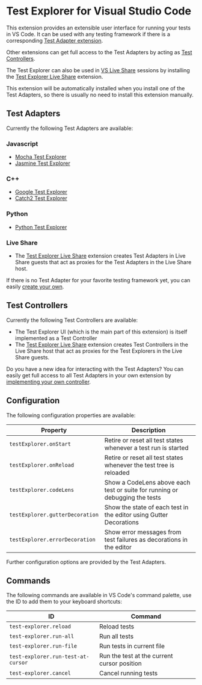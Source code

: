 # Test Explorer for Visual Studio Code

This extension provides an extensible user interface for running your tests in VS Code.
It can be used with any testing framework if there is a corresponding [Test Adapter extension](#test-adapters).

Other extensions can get full access to the Test Adapters by acting as [Test Controllers](#test-controllers).

The Test Explorer can also be used in [VS Live Share](https://aka.ms/vsls) sessions by installing the [Test Explorer Live Share](https://marketplace.visualstudio.com/items?itemName=hbenl.vscode-test-explorer-liveshare) extension.

This extension will be automatically installed when you install one of the Test Adapters,
so there is usually no need to install this extension manually.

## Test Adapters

Currently the following Test Adapters are available:

### Javascript

* [Mocha Test Explorer](https://marketplace.visualstudio.com/items?itemName=hbenl.vscode-mocha-test-adapter)
* [Jasmine Test Explorer](https://marketplace.visualstudio.com/items?itemName=hbenl.vscode-jasmine-test-adapter)

### C++

* [Google Test Explorer](https://marketplace.visualstudio.com/items?itemName=OpenNingia.vscode-google-test-adapter)
* [Catch2 Test Explorer](https://marketplace.visualstudio.com/items?itemName=matepek.vscode-catch2-test-adapter)

### Python

* [Python Test Explorer](https://marketplace.visualstudio.com/items?itemName=LittleFoxTeam.vscode-python-test-adapter)

### Live Share

* The [Test Explorer Live Share](https://marketplace.visualstudio.com/items?itemName=hbenl.vscode-test-explorer-liveshare) extension creates Test Adapters in
Live Share guests that act as proxies for the Test Adapters in the Live Share host.

If there is no Test Adapter for your favorite testing framework yet, you can easily [create your own](https://github.com/hbenl/vscode-example-test-adapter).

## Test Controllers

Currently the following Test Controllers are available:

* The Test Explorer UI (which is the main part of this extension) is itself implemented as a Test Controller
* The [Test Explorer Live Share](https://marketplace.visualstudio.com/items?itemName=hbenl.vscode-test-explorer-liveshare) extension creates Test Controllers in
the Live Share host that act as proxies for the Test Explorers in the Live Share guests.

Do you have a new idea for interacting with the Test Adapters? You can easily get full access to all Test Adapters in your own extension by [implementing your own controller](https://github.com/hbenl/vscode-example-test-controller).

## Configuration

The following configuration properties are available:

Property                        | Description
--------------------------------|---------------------------------------------------------------
`testExplorer.onStart`          | Retire or reset all test states whenever a test run is started
`testExplorer.onReload`         | Retire or reset all test states whenever the test tree is reloaded
`testExplorer.codeLens`         | Show a CodeLens above each test or suite for running or debugging the tests
`testExplorer.gutterDecoration` | Show the state of each test in the editor using Gutter Decorations
`testExplorer.errorDecoration`  | Show error messages from test failures as decorations in the editor

Further configuration options are provided by the Test Adapters.

## Commands

The following commands are available in VS Code's command palette, use the ID to add them to your keyboard shortcuts:

ID                                 | Command
-----------------------------------|--------------------------------------------
`test-explorer.reload`             | Reload tests
`test-explorer.run-all`            | Run all tests
`test-explorer.run-file`           | Run tests in current file
`test-explorer.run-test-at-cursor` | Run the test at the current cursor position
`test-explorer.cancel`             | Cancel running tests

